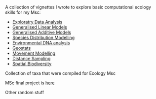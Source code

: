 A collection of vignettes I wrote to explore basic computational ecology skills for my Msc:

* [Exploratry Data Analysis ](https://scra88le.github.io/ComputationalEcology/1_data_analysis.html)
* [Generalised Linear Models](https://scra88le.github.io/ComputationalEcology/2_glm.html)
* [Generalised Additive Models](https://scra88le.github.io/ComputationalEcology/3_gam.html)
* [Species Distribution Modelling](https://scra88le.github.io/ComputationalEcology/4_sdm.html)
* [Environmental DNA analysis](https://scra88le.github.io/ComputationalEcology/5_eDNA_singlefile.html)
* [Geostats](https://scra88le.github.io/ComputationalEcology/6_sam_naboisho.html)
* [Movement Modelling](https://scra88le.github.io/ComputationalEcology/7_movement_BA055.html)
* [Distance Sampling](https://scra88le.github.io/ComputationalEcology/8_distance_sampling.html)
* [Spatial Biodiversity](https://scra88le.github.io/ComputationalEcology/9_biodiversity.html)


Collection of taxa that were compiled for Ecology Msc

MSc final project is [here](https://scra88le.github.io/Final_project/blob/master/_main.html) 

Other random stuff

